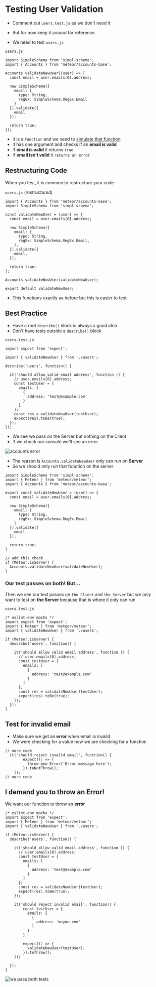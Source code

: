 # Testing User Validation

* Comment out `users.test.js` as we don't need it
* But for now keep it around for reference

* We need to test `users.js`

`users.js`

```
import SimpleSchema from 'simpl-schema';
import { Accounts } from 'meteor/accounts-base';

Accounts.validateNewUser((user) => {
  const email = user.emails[0].address;

  new SimpleSchema({
    email: {
      type: String,
      regEx: SimpleSchema.RegEx.Email
    }
  }).validate({
    email
  });

  return true;
});
```

* It is a `function` and we need to <u>simulate that function</u>
* It has one argument and checks if an **email is valid**
* If **email is valid** it returns `true`
* If **email isn't valid** it `returns an error`

## Restructuring Code
When you test, it is common to restructure your code

`users.js` (_restructured_)

```
import { Accounts } from 'meteor/accounts-base';
import SimpleSchema from 'simpl-schema';

const validateNewUser = (user) => {
  const email = user.emails[0].address;

  new SimpleSchema({
    email: {
      type: String,
      regEx: SimpleSchema.RegEx.Email,
    },
  }).validate({
    email,
  });

  return true;
};

Accounts.validateNewUser(validateNewUser);

export default validateNewUser;
```

* This functions exactly as before but this is easier to test

## Best Practice
* Have a root `describe()` block is always a good idea
* Don't have tests outside a `describe()` block

`users.test.js`

```
import expect from 'expect';

import { validateNewUser } from './users';

describe('users', function() {

  it('should allow valid email address', function () {
    // user.emails[0].address;
    const testUser = {
      emails: [
        {
          address: 'test@example.com'
        }
      ]
    };
    const res = validateNewUser(testUser);
    expect(res).toBe(true);
  });
});
```

* We see we pass on the Server but nothing on the Client
* If we check our console we'll see an error

![accounts error](https://i.imgur.com/E3MfNru.png)

* The reason is `Accounts.validateNewUser` only can run on **Server**
* So we should only run that function on the server

```
import SimpleSchema from 'simpl-schema';
import { Meteor } from 'meteor/meteor';
import { Accounts } from 'meteor/accounts-base';

export const validateNewUser = (user) => {
  const email = user.emails[0].address;

  new SimpleSchema({
    email: {
      type: String,
      regEx: SimpleSchema.RegEx.Email
    }
  }).validate({
    email
  });

  return true;
}

// add this check
if (Meteor.isServer) {
  Accounts.validateNewUser(validateNewUser);
}
```

### Our test passes on both! But...
Then we see our test passes on `the Client` and `the Server` but we only want to test on **the Server** because that is where it only can run

`users.test.js`

```
/* eslint-env mocha */
import expect from 'expect';
import { Meteor } from 'meteor/meteor';
import { validateNewUser } from './users';

if (Meteor.isServer) {
  describe('users', function() {

    it('should allow valid email address', function () {
      // user.emails[0].address;
      const testUser = {
        emails: [
          {
            address: 'test@example.com'
          }
        ]
      };
      const res = validateNewUser(testUser);
      expect(res).toBe(true);
    });
  });
}
```

## Test for invalid email
* Make sure we get an **error** when email is invalid
* We were checking for a value now we are checking for a function

```
// more code
  it('should reject invalid email', function() {
        expect(() => {
          throw new Error('Error message here');
        }).toNotThrow();
    });
// more code
```

## I demand you to throw an Error!
We want our function to throw an **error**

```
/* eslint-env mocha */
import expect from 'expect';
import { Meteor } from 'meteor/meteor';
import { validateNewUser } from './users';

if (Meteor.isServer) {
  describe('users', function() {

    it('should allow valid email address', function () {
      // user.emails[0].address;
      const testUser = {
        emails: [
          {
            address: 'test@example.com'
          }
        ]
      };
      const res = validateNewUser(testUser);
      expect(res).toBe(true);
    });

    it('should reject invalid email', function() {
        const testUser = {
          emails: [
            {
              address: 'meyou.com'
            }
          ]
        }

        expect(() => {
          validateNewUser(testUser);
        }).toThrow();
    });

  });
}
```

![we pass both tests](https://i.imgur.com/GnX0jT9.png)
